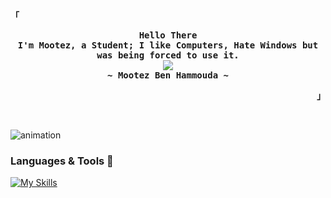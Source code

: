 <!-- START -->

<!-- Profile -->
<p align="left"><strong><samp>「</samp></strong></p>
  <p align="center">
    <samp>
      <b>
        Hello There
      <br>
        I'm Mootez, a Student; I like Computers, Hate Windows but was being forced to use it.
      </b>
      <br>
        <image src="https://readme-typing-svg.herokuapp.com?font=JetBrainsMono+Nerd+Font&size=14&pause=1000&color=7A95C9&center=true&width=435&lines=Make+it+simple+but+I'm+a+really+complicant+person.">
      <br>
      <b>
         ~ Mootez Ben Hammouda ~
      </b>    </samp>
  </p>
<p align="right"><strong><samp>」</samp></strong></p>
<br>

<!-- contribution snake -->
  ![animation]([https://i.imgur.com/hDOfuOx.mp4](https://media2.giphy.com/media/RbDKaczqWovIugyJmW/giphy.gif?cid=ecf05e479dcp8s8ewm6691tb14ystezivppsale8mfzklmjy&ep=v1_gifs_search&rid=giphy.gif&ct=g)https://media2.giphy.com/media/RbDKaczqWovIugyJmW/giphy.gif?cid=ecf05e479dcp8s8ewm6691tb14ystezivppsale8mfzklmjy&ep=v1_gifs_search&rid=giphy.gif&ct=g)

### Languages & Tools 🧰


[![My Skills](https://skillicons.dev/icons?i=js,html,css,react,nodejs,linux,git,github,vscode)]()

### 
